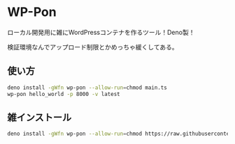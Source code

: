 # WP-Pon

ローカル開発用に雑にWordPressコンテナを作るツール！Deno製！

検証環境なんでアップロード制限とかめっちゃ緩くしてある。

## 使い方

```bash
deno install -gWfn wp-pon --allow-run=chmod main.ts
wp-pon hello_world -p 8000 -v latest
```

## 雑インストール

```bash
deno install -gWfn wp-pon --allow-run=chmod https://raw.githubusercontent.com/ys319/wp-pon/refs/heads/main/main.ts
```
